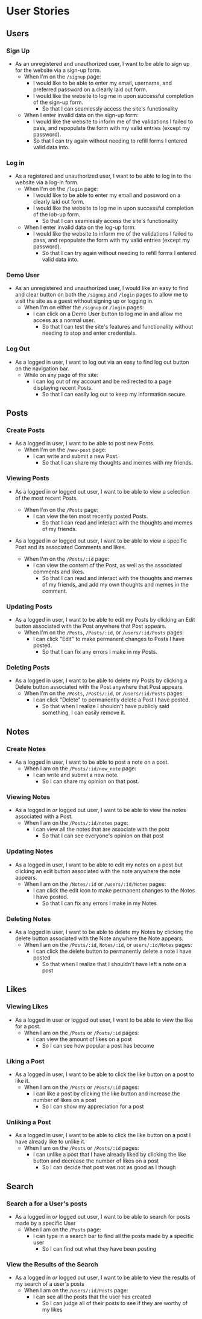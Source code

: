 # User Stories

## Users

### Sign Up

* As an unregistered and unauthorized user, I want to be able to sign up for the website via a sign-up form.
  * When I'm on the `/signup` page:
    * I would like to be able to enter my email, username, and preferred password on a clearly laid out form.
    * I would like the website to log me in upon successful completion of the sign-up form.
      * So that I can seamlessly access the site's functionality
  * When I enter invalid data on the sign-up form:
    * I would like the website to inform me of the validations I failed to pass, and repopulate the form with my valid entries (except my password).
    * So that I can try again without needing to refill forms I entered valid data into.

### Log in

* As a registered and unauthorized user, I want to be able to log in to the website via a log-in form.
  * When I'm on the `/login` page:
    * I would like to be able to enter my email and password on a clearly laid out form.
    * I would like the website to log me in upon successful completion of the lob-up form.
      * So that I can seamlessly access the site's functionality
  * When I enter invalid data on the log-up form:
    * I would like the website to inform me of the validations I failed to pass, and repopulate the form with my valid entries (except my password).
      * So that I can try again without needing to refill forms I entered valid data into.

### Demo User

* As an unregistered and unauthorized user, I would like an easy to find and clear button on both the `/signup` and `/login` pages to allow me to visit the site as a guest without signing up or logging in.
  * When I'm on either the `/signup` or `/login` pages:
    * I can click on a Demo User button to log me in and allow me access as a normal user.
      * So that I can test the site's features and functionality without needing to stop and enter credentials.

### Log Out

* As a logged in user, I want to log out via an easy to find log out button on the navigation bar.
  * While on any page of the site:
    * I can log out of my account and be redirected to a page displaying recent Posts.
      * So that I can easily log out to keep my information secure.

## Posts

### Create Posts

* As a logged in user, I want to be able to post new Posts.
  * When I'm on the `/new-post` page:
    * I can write and submit a new Post.
      * So that I can share my thoughts and memes with my friends.

### Viewing Posts

* As a logged in _or_ logged out user, I want to be able to view a selection of the most recent Posts.
  * When I'm on the `/Posts` page:
    * I can view the ten most recently posted Posts.
      * So that I can read and interact with the thoughts and memes of my friends.

* As a logged in _or_ logged out user, I want to be able to view a specific Post and its associated Comments and likes.
  * When I'm on the `/Posts/:id` page:
    * I can view the content of the Post, as well as the associated comments and likes.
      * So that I can read and interact with the thoughts and memes of my friends, and add my own thoughts and memes in the comment.

### Updating Posts

* As a logged in user, I want to be able to edit my Posts by clicking an Edit button associated with the Post anywhere that Post appears.
  * When I'm on the `/Posts`, `/Posts/:id`, or `/users/:id/Posts` pages:
    * I can click "Edit" to make permanent changes to Posts I have posted.
      * So that I can fix any errors I make in my Posts.

### Deleting Posts

* As a logged in user, I want to be able to delete my Posts by clicking a Delete button associated with the Post anywhere that Post appears.
  * When I'm on the `/Posts`, `/Posts/:id`, or `/users/:id/Posts` pages:
    * I can click "Delete" to permanently delete a Post I have posted.
      * So that when I realize I shouldn't have publicly said something, I can easily remove it.

## Notes

### Create Notes

* As a logged in user, I want to be able to post a note on a post.
  * When I am on the `/Posts/:id/new_note` page:
    * I can write and submit a new note.
      * So I can share my opinion on that post.
     
### Viewing Notes

* As a logged in _or_ logged out user, I want to be able to view the notes associated with a Post.
  * When I am on the `/Posts/:id/notes` page:
    * I can view all the notes that are associate with the post
      * So that I can see everyone's opinion on that post

### Updating Notes

* As a logged in user, I want to be able to edit my notes on a post but clicking an edit button associated with the note anywhere the note appears.
  * When I am on the `/Notes/:id` or `/users/:id/Notes` pages:
    * I can click the edit icon to make permanent changes to the Notes I have posted.
      * So that I can fix any errors I make in my Notes
     
### Deleting Notes 

* As a logged in user, I want to be able to delete my Notes by clicking the delete button associated with the Note anywhere the Note appears.
  * When I am on the `/Posts/:id`, `Notes/:id`, or `users/:id/Notes` pages:
    * I can click the delete button to permanently delete a note I have posted
      * So that when I realize that I shouldn't have left a note on a post

## Likes

### Viewing Likes

* As a logged in user _or_ logged out user, I want to be able to view the like for a post.
  * When I am on the `/Posts` or `/Posts/:id` pages:
    * I can view the amount of likes on a post
      * So I can see how popular a post has become

### Liking a Post

* As a logged in user, I want to be able to click the like button on a post to like it.
  * When I am on the `/Posts` or `/Posts/:id` pages:
    * I can like a post by clicking the like button and increase the number of likes on a post
      * So I can show my appreciation for a post

### Unliking a Post

* As a logged in user, I want to be able to click the like button on a post I have already like to unlike it.
  * When I am on the `/Posts` or `/Posts/:id` pages:
    * I can unlike a post that I have already liked by clicking the like button and decrease the number of likes on a post
      * So I can decide that post was not as good as I though

## Search

### Search a for a User's posts

* As a logged in _or_ logged out user, I want to be able to search for posts made by a specific User
  * When I am on the `/Posts` page:
    * I can type in a search bar to find all the posts made by a specific user
      * So I can find out what they have been posting

### View the Results of the Search

* As a logged in _or_ logged out user, I want to be able to view the results of my search of a user's posts
  * When I am on the `/users/:id/Posts` page:
    * I can see all the posts that the user has created
      * So I can judge all of their posts to see if they are worthy of my likes  
